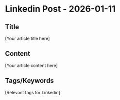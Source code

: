 # Linkedin Post - 2026-01-11

## Title
[Your article title here]

## Content
[Your article content here]

## Tags/Keywords
[Relevant tags for Linkedin]
